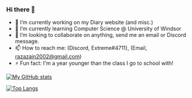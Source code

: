### Hi there 👋

<!--
**zainaraza43/zainaraza43** is a ✨ _special_ ✨ repository because its `README.md` (this file) appears on your GitHub profile.
-->

- 🔭 I’m currently working on my Diary website (and misc.)
- 🌱 I’m currently learning Computer Science @ University of Windsor
- 👯 I’m looking to collaborate on anything, send me an email or Discord message.
- 📫 How to reach me: (Discord, Extreme#4711), (Email, razazain2002@gmail.com)
- ⚡ Fun fact: I'm a year younger than the class I go to school with!

[![My GitHub stats](https://github-readme-stats.vercel.app/api?username=zainaraza43&count_private=true&show_icons=true&include_all_commits=true&theme=merko)](https://github.com/zainaraza43/github-readme-stats)

[![Top Langs](https://github-readme-stats.vercel.app/api/top-langs/?username=zainaraza43&layout=compact&theme=merko)](https://github.com/zainaraza43/github-readme-stats)

